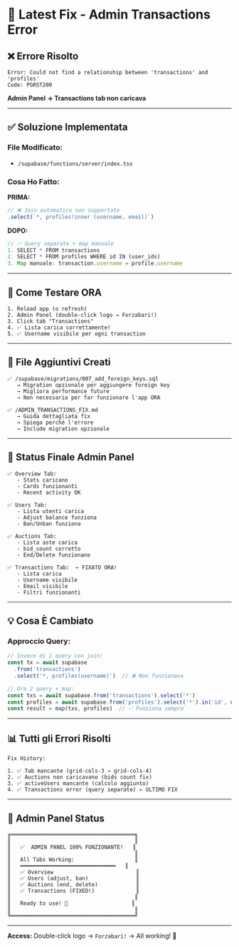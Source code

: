 # 🔧 Latest Fix - Admin Transactions Error

## ❌ Errore Risolto

```
Error: Could not find a relationship between 'transactions' and 'profiles'
Code: PGRST200
```

**Admin Panel → Transactions tab non caricava**

---

## ✅ Soluzione Implementata

### **File Modificato:**
- `/supabase/functions/server/index.tsx`

### **Cosa Ho Fatto:**

**PRIMA:**
```typescript
// ❌ Join automatico non supportato
.select(`*, profiles!inner (username, email)`)
```

**DOPO:**
```typescript
// ✅ Query separate + map manuale
1. SELECT * FROM transactions
2. SELECT * FROM profiles WHERE id IN (user_ids)
3. Map manuale: transaction.username = profile.username
```

---

## 🚀 Come Testare ORA

```
1. Reload app (o refresh)
2. Admin Panel (double-click logo → Forzabari!)
3. Click tab "Transactions"
4. ✅ Lista carica correttamente!
5. ✅ Username visibile per ogni transaction
```

---

## 📂 File Aggiuntivi Creati

```
✅ /supabase/migrations/007_add_foreign_keys.sql
   → Migration opzionale per aggiungere foreign key
   → Migliora performance future
   → Non necessaria per far funzionare l'app ORA

✅ /ADMIN_TRANSACTIONS_FIX.md
   → Guida dettagliata fix
   → Spiega perché l'errore
   → Include migration opzionale
```

---

## 🎯 Status Finale Admin Panel

```
✅ Overview Tab:
   - Stats caricano
   - Cards funzionanti
   - Recent activity OK

✅ Users Tab:
   - Lista utenti carica
   - Adjust balance funziona
   - Ban/Unban funziona

✅ Auctions Tab:
   - Lista aste carica
   - bid_count corretto
   - End/Delete funzionano

✅ Transactions Tab:  ← FIXATO ORA!
   - Lista carica
   - Username visibile
   - Email visibile
   - Filtri funzionanti
```

---

## 💡 Cosa È Cambiato

### **Approccio Query:**

```typescript
// Invece di 1 query con join:
const tx = await supabase
  .from('transactions')
  .select('*, profiles(username)')  // ❌ Non funzionava

// Ora 2 query + map:
const txs = await supabase.from('transactions').select('*')
const profiles = await supabase.from('profiles').select('*').in('id', userIds)
const result = map(txs, profiles)  // ✅ Funziona sempre
```

---

## 📊 Tutti gli Errori Risolti

```
Fix History:

1. ✅ Tab mancante (grid-cols-3 → grid-cols-4)
2. ✅ Auctions non caricavano (bids count fix)
3. ✅ activeUsers mancante (calcolo aggiunto)
4. ✅ Transactions error (query separate) ← ULTIMO FIX
```

---

## 🎉 Admin Panel Status

```
╔═══════════════════════════════════════╗
║                                       ║
║   ✅  ADMIN PANEL 100% FUNZIONANTE!   ║
║                                       ║
║   All Tabs Working:                   ║
║   ━━━━━━━━━━━━━━━━━━━━━━━━━━━━━━   ║
║   ✅ Overview                          ║
║   ✅ Users (adjust, ban)               ║
║   ✅ Auctions (end, delete)            ║
║   ✅ Transactions (FIXED!)             ║
║                                       ║
║   Ready to use! 🚀                    ║
║                                       ║
╚═══════════════════════════════════════╝
```

---

**Access:** Double-click logo → `Forzabari!` → All working! 🎉

